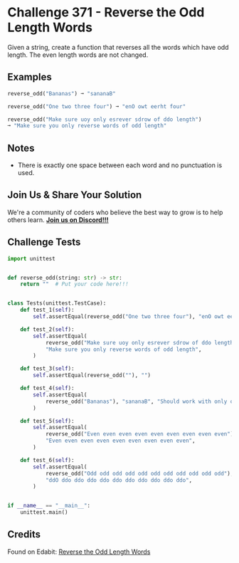# Challenge 371 - Reverse the Odd Length Words

Given a string, create a function that reverses all the words which have odd length. The even length words are not changed.

## Examples
```python
reverse_odd("Bananas") ➞ "sananaB"

reverse_odd("One two three four") ➞ "enO owt eerht four"

reverse_odd("Make sure uoy only esrever sdrow of ddo length")
➞ "Make sure you only reverse words of odd length"
```
## Notes

- There is exactly one space between each word and no punctuation is used.

## Join Us & Share Your Solution

We're a community of coders who believe the best way to grow is to help others learn. **[Join us on Discord!!!](https://discord.gg/sfHykntuGy)**

## Challenge Tests
```python
import unittest


def reverse_odd(string: str) -> str:
    return ""  # Put your code here!!!


class Tests(unittest.TestCase):
    def test_1(self):
        self.assertEqual(reverse_odd("One two three four"), "enO owt eerht four")

    def test_2(self):
        self.assertEqual(
            reverse_odd("Make sure uoy only esrever sdrow of ddo length"),
            "Make sure you only reverse words of odd length",
        )

    def test_3(self):
        self.assertEqual(reverse_odd(""), "")

    def test_4(self):
        self.assertEqual(
            reverse_odd("Bananas"), "sananaB", "Should work with only one word."
        )

    def test_5(self):
        self.assertEqual(
            reverse_odd("Even even even even even even even even even"),
            "Even even even even even even even even even",
        )

    def test_6(self):
        self.assertEqual(
            reverse_odd("Odd odd odd odd odd odd odd odd odd odd odd"),
            "ddO ddo ddo ddo ddo ddo ddo ddo ddo ddo ddo",
        )


if __name__ == "__main__":
    unittest.main()
```
## Credits

Found on Edabit: [Reverse the Odd Length Words](https://edabit.com/challenge/DjyqoxE3WYPe7qYCy)
